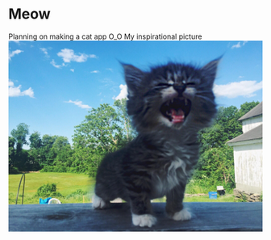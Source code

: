 # Meow
Planning on making a cat app O_O
My inspirational picture
![alt tag](https://github.com/yuskie/Meow/blob/master/Cat_Picture.jpg)
